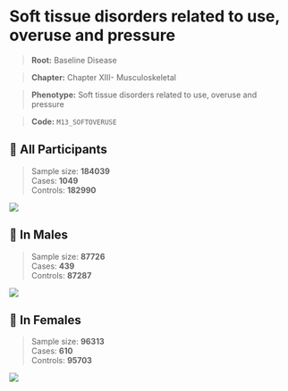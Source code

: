 # Soft tissue disorders related to use, overuse and pressure

> **Root:** Baseline Disease  

> **Chapter:** Chapter XIII- Musculoskeletal  

> **Phenotype:** Soft tissue disorders related to use, overuse and pressure  

> **Code:** `M13_SOFTOVERUSE`

## 🧪 All Participants  
> Sample size: **184039**  
> Cases: **1049**  
> Controls: **182990**
<img src="/Disease/Figures/ALL/Incidence/M13_SOFTOVERUSE.png"/>
<CsvTable src="/Disease_Data/ALL/Incidence/COX_M13_SOFTOVERUSE.csv" label="🔍 View full results" />

## 👨 In Males  
> Sample size: **87726**  
> Cases: **439**  
> Controls: **87287**
<img src="/Disease/Figures/Male/Incidence/M13_SOFTOVERUSE.png"/>
<CsvTable src="/Disease_Data/Male/Incidence/COX_M13_SOFTOVERUSE.csv" label="🔍 View full results" />

## 👩 In Females  
> Sample size: **96313**  
> Cases: **610**  
> Controls: **95703**
<img src="/Disease/Figures/Female/Incidence/M13_SOFTOVERUSE.png"/>
<CsvTable src="/Disease_Data/Female/Incidence/COX_M13_SOFTOVERUSE.csv" label="🔍 View full results" />
